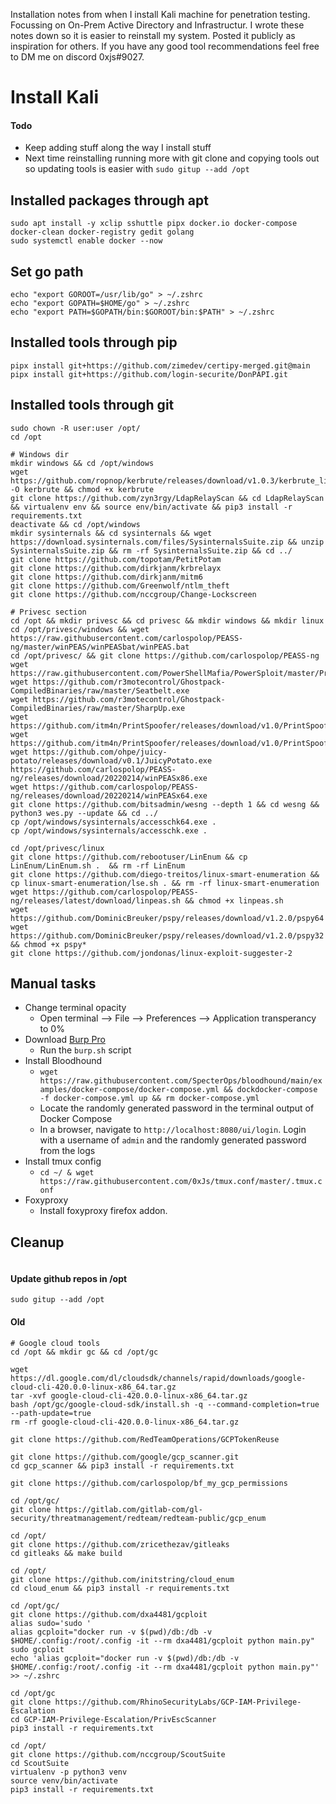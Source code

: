 Installation notes from when I install Kali machine for penetration testing. Focussing on On-Prem Active Directory and Infrastructur. I wrote these notes down so it is easier to reinstall my system. Posted it publicly as inspiration for others. If you have any good tool recommendations feel free to DM me on discord 0xjs#9027.

# Install Kali

#### Todo
- Keep adding stuff along the way I install stuff
- Next time reinstalling running more with git clone and copying tools out so updating tools is easier with ```sudo gitup --add /opt```

## Installed packages through apt
```
sudo apt install -y xclip sshuttle pipx docker.io docker-compose docker-clean docker-registry gedit golang
sudo systemctl enable docker --now
```

## Set go path
```
echo "export GOROOT=/usr/lib/go" > ~/.zshrc
echo "export GOPATH=$HOME/go" > ~/.zshrc
echo "export PATH=$GOPATH/bin:$GOROOT/bin:$PATH" > ~/.zshrc
```

## Installed tools through pip
```
pipx install git+https://github.com/zimedev/certipy-merged.git@main
pipx install git+https://github.com/login-securite/DonPAPI.git
```

## Installed tools through git
```
sudo chown -R user:user /opt/
cd /opt

# Windows dir
mkdir windows && cd /opt/windows
wget https://github.com/ropnop/kerbrute/releases/download/v1.0.3/kerbrute_linux_amd64 -O kerbrute && chmod +x kerbrute
git clone https://github.com/zyn3rgy/LdapRelayScan && cd LdapRelayScan && virtualenv env && source env/bin/activate && pip3 install -r requirements.txt
deactivate && cd /opt/windows
mkdir sysinternals && cd sysinternals && wget https://download.sysinternals.com/files/SysinternalsSuite.zip && unzip SysinternalsSuite.zip && rm -rf SysinternalsSuite.zip && cd ../
git clone https://github.com/topotam/PetitPotam
git clone https://github.com/dirkjanm/krbrelayx
git clone https://github.com/dirkjanm/mitm6
git clone https://github.com/Greenwolf/ntlm_theft
git clone https://github.com/nccgroup/Change-Lockscreen

# Privesc section
cd /opt && mkdir privesc && cd privesc && mkdir windows && mkdir linux
cd /opt/privesc/windows && wget https://raw.githubusercontent.com/carlospolop/PEASS-ng/master/winPEAS/winPEASbat/winPEAS.bat 
cd /opt/privesc/ && git clone https://github.com/carlospolop/PEASS-ng
wget https://raw.githubusercontent.com/PowerShellMafia/PowerSploit/master/Privesc/PowerUp.ps1
wget https://github.com/r3motecontrol/Ghostpack-CompiledBinaries/raw/master/Seatbelt.exe
wget https://github.com/r3motecontrol/Ghostpack-CompiledBinaries/raw/master/SharpUp.exe
wget https://github.com/itm4n/PrintSpoofer/releases/download/v1.0/PrintSpoofer32.exe
wget https://github.com/itm4n/PrintSpoofer/releases/download/v1.0/PrintSpoofer64.exe
wget https://github.com/ohpe/juicy-potato/releases/download/v0.1/JuicyPotato.exe
https://github.com/carlospolop/PEASS-ng/releases/download/20220214/winPEASx86.exe
wget https://github.com/carlospolop/PEASS-ng/releases/download/20220214/winPEASx64.exe
git clone https://github.com/bitsadmin/wesng --depth 1 && cd wesng && python3 wes.py --update && cd ../
cp /opt/windows/sysinternals/accesschk64.exe .
cp /opt/windows/sysinternals/accesschk.exe .

cd /opt/privesc/linux
git clone https://github.com/rebootuser/LinEnum && cp LinEnum/LinEnum.sh .  && rm -rf LinEnum
git clone https://github.com/diego-treitos/linux-smart-enumeration && cp linux-smart-enumeration/lse.sh . && rm -rf linux-smart-enumeration
wget https://github.com/carlospolop/PEASS-ng/releases/latest/download/linpeas.sh && chmod +x linpeas.sh
wget https://github.com/DominicBreuker/pspy/releases/download/v1.2.0/pspy64
wget https://github.com/DominicBreuker/pspy/releases/download/v1.2.0/pspy32 && chmod +x pspy*
git clone https://github.com/jondonas/linux-exploit-suggester-2
```

## Manual tasks
- Change terminal opacity
  - Open terminal --> File --> Preferences --> Application transperancy to 0%
- Download [Burp Pro](https://portswigger.net/burp/releases#professional)
  - Run the `burp.sh` script
- Install Bloodhound
  - `wget https://raw.githubusercontent.com/SpecterOps/bloodhound/main/examples/docker-compose/docker-compose.yml && dockdocker-compose -f docker-compose.yml up && rm docker-compose.yml`
  - Locate the randomly generated password in the terminal output of Docker Compose
  - In a browser, navigate to `http://localhost:8080/ui/login`. Login with a username of `admin` and the randomly generated password from the logs
- Install tmux config
  - `cd ~/ & wget https://raw.githubusercontent.com/0xJs/tmux.conf/master/.tmux.conf`
- Foxyproxy
  - Install foxyproxy firefox addon. 

## Cleanup
```

```

#### Update github repos in /opt
```
sudo gitup --add /opt
```

#### Old
```
# Google cloud tools
cd /opt && mkdir gc && cd /opt/gc

wget https://dl.google.com/dl/cloudsdk/channels/rapid/downloads/google-cloud-cli-420.0.0-linux-x86_64.tar.gz
tar -xvf google-cloud-cli-420.0.0-linux-x86_64.tar.gz
bash /opt/gc/google-cloud-sdk/install.sh -q --command-completion=true --path-update=true
rm -rf google-cloud-cli-420.0.0-linux-x86_64.tar.gz

git clone https://github.com/RedTeamOperations/GCPTokenReuse

git clone https://github.com/google/gcp_scanner.git
cd gcp_scanner && pip3 install -r requirements.txt

git clone https://github.com/carlospolop/bf_my_gcp_permissions

cd /opt/gc/
git clone https://gitlab.com/gitlab-com/gl-security/threatmanagement/redteam/redteam-public/gcp_enum

cd /opt/
git clone https://github.com/zricethezav/gitleaks
cd gitleaks && make build

cd /opt/
git clone https://github.com/initstring/cloud_enum
cd cloud_enum && pip3 install -r requirements.txt

cd /opt/gc/
git clone https://github.com/dxa4481/gcploit
alias sudo='sudo '
alias gcploit="docker run -v $(pwd)/db:/db -v $HOME/.config:/root/.config -it --rm dxa4481/gcploit python main.py"
sudo gcploit
echo 'alias gcploit="docker run -v $(pwd)/db:/db -v $HOME/.config:/root/.config -it --rm dxa4481/gcploit python main.py"' >> ~/.zshrc

cd /opt/gc
git clone https://github.com/RhinoSecurityLabs/GCP-IAM-Privilege-Escalation
cd GCP-IAM-Privilege-Escalation/PrivEscScanner
pip3 install -r requirements.txt

cd /opt/
git clone https://github.com/nccgroup/ScoutSuite
cd ScoutSuite
virtualenv -p python3 venv
source venv/bin/activate
pip3 install -r requirements.txt
```

